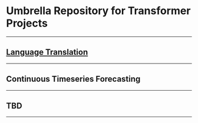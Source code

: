 # Umbrella Repository for Transformer Projects

---

## [Language Translation](./language_translation/)

---

## Continuous Timeseries Forecasting

---

## TBD

---
